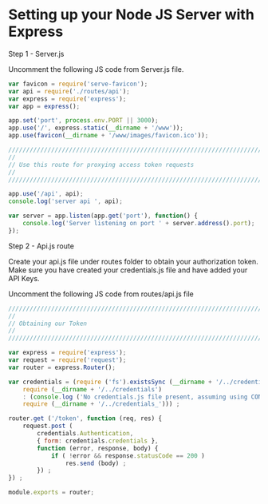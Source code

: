 
# Setting up your Node JS Server with Express
<a name="Server"></a>

Step 1 - Server.js
<a name="Step1"></a>

Uncomment the following JS code from Server.js file.

```js
var favicon = require('serve-favicon');
var api = require('./routes/api');
var express = require('express');
var app = express();

app.set('port', process.env.PORT || 3000);
app.use('/', express.static(__dirname + '/www'));
app.use(favicon(__dirname + '/www/images/favicon.ico'));

/////////////////////////////////////////////////////////////////////////////////
//
// Use this route for proxying access token requests
//
/////////////////////////////////////////////////////////////////////////////////

app.use('/api', api);
console.log('server api ', api);

var server = app.listen(app.get('port'), function() {
    console.log('Server listening on port ' + server.address().port);
});
```

Step 2 - Api.js route
<a name="Step2"></a>


Create your api.js file under routes folder to obtain your authorization token. 
Make sure you have created your credentials.js file and have added your API Keys.

Uncomment the following JS code from routes/api.js file

```js
/////////////////////////////////////////////////////////////////////////////////
//
// Obtaining our Token 
//
/////////////////////////////////////////////////////////////////////////////////

var express = require('express');
var request = require('request');
var router = express.Router();

var credentials = (require ('fs').existsSync (__dirname + '/../credentials.js') ?
    require (__dirname + '/../credentials')
    : (console.log ('No credentials.js file present, assuming using CONSUMERKEY & CONSUMERSECRET system variables.'), 
    require (__dirname + '/../credentials_'))) ;

router.get ('/token', function (req, res) {
    request.post (
        credentials.Authentication,
        { form: credentials.credentials },
        function (error, response, body) {
            if ( !error && response.statusCode == 200 )
                res.send (body) ;
        }) ;
}) ;

module.exports = router;

```

